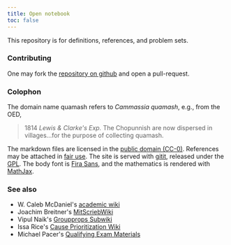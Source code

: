 ```yaml
---
title: Open notebook
toc: false
---
```


This repository is for definitions, references, and problem sets.

### Contributing

One may fork the [repository on github](https://github.com/coltongrainger/quamash) and open a pull-request.

### Colophon

The domain name quamash refers to *Cammassia quamash*, e.g., from the OED,

> 1814 *Lewis & Clarke's Exp.* The Chopunnish are now dispersed in villages...for the purpose of collecting quamash.

The markdown files are licensed in the [public domain (CC-0)](http://creativecommons.org/about/cc0). References may be attached in [fair use](https://libguides.bc.edu/copyright/fairuse). The site is served with [gitit](https://github.com/jgm/gitit/), released under the [GPL](http://www.aaronsw.com/weblog/000360). The body font is [Fira Sans](https://github.com/mozilla/Fira), and the mathematics is rendered with [MathJax](https://www.mathjax.org/).

### See also

- W. Caleb McDaniel's [academic wiki](http://wiki.wcaleb.rice.edu/)
- Joachim Breitner's [MitScriebWiki](http://mitschriebwiki.nomeata.de/)
- Vipul Naik's [Groupprops Subwiki](https://groupprops.subwiki.org/wiki/Main_Page)
- Issa Rice's [Cause Prioritization Wiki](https://causeprioritization.org/)
- Michael Pacer's [Qualifying Exam Materials](https://mpacer.org/qualifying-exam-materials/#/qualifying-exam-written-portion/)

